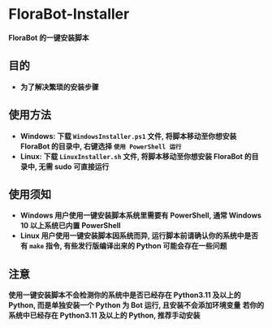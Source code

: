 # FloraBot-Installer
**FloraBot 的一键安装脚本**
## 目的
* **为了解决繁琐的安装步骤**
## 使用方法
* **Windows: 下载 `WindowsInstaller.ps1` 文件, 将脚本移动至你想安装 FloraBot 的目录中, 右键选择 `使用 PowerShell 运行`**  
* **Linux: 下载 `LinuxInstaller.sh` 文件, 将脚本移动至你想安装 FloraBot 的目录中, 无需 sudo 可直接运行**  
## 使用须知
* **Windows 用户使用一键安装脚本系统里需要有 PowerShell, 通常 Windows 10 以上系统已内置 PowerShell**  
* **Linux 用户使用一键安装脚本因系统而异, 运行脚本前请确认你的系统中是否有 `make` 指令, 有些发行版编译出来的 Python 可能会存在一些问题**
## 注意
**使用一键安装脚本不会检测你的系统中是否已经存在 Python3.11 及以上的 Python, 而是单独安装一个 Python 为 Bot 运行, 且安装不会添加环境变量**
**若你的系统中已经存在 Python3.11 及以上的 Python, 推荐手动安装**
